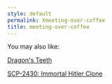 ```yaml
---
style: default
permalink: Xmeeting-over-coffee
title: meeting-over-coffee
---
```

You may also like:

[Dragon's Teeth](http://scp-wiki.net/dragon-s-teeth)

[SCP-2430: Immortal Hitler Clone](http://scp-wiki.net/scp-2430)
